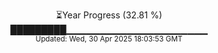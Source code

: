 <p align="center">
⏳Year Progress (32.81 %)<br>
█████████▁▁▁▁▁▁▁▁▁▁▁▁▁▁▁▁▁▁▁▁▁ <br>
<sub>Updated: Wed, 30 Apr 2025 18:03:53 GMT</sub>
</p>

